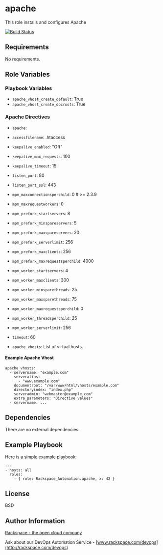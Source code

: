 apache
========

This role installs and configures Apache

[![Build Status](https://drone-opsdev.rax.io/github.com/rack-roles/apache/status.svg?branch=master)](https://drone-opsdev.rax.io/github.com/rack-roles/apache)

Requirements
------------

No requirements.

Role Variables
--------------

### Playbook Variables
* `apache_vhost_create_default`: True
* `apache_vhost_create_docroots`: True
  
### Apache Directives
* `apache`:
 * `accessfilename`: .htaccess
 * `keepalive_enabled`: "Off"
 * `keepalive_max_requests`: 100
 * `keepalive_timeout`: 15
 * `listen_port`: 80
 * `listen_port_ssl`: 443
 * `mpm_maxconnectionsperchild`: 0  # >= 2.3.9
 * `mpm_maxrequestworkers`: 0
 * `mpm_prefork_startservers`: 8
 * `mpm_prefork_minspareservers`: 5
 * `mpm_prefork_maxspareservers`: 20
 * `mpm_prefork_serverlimit`: 256
 * `mpm_prefork_maxclients`: 256
 * `mpm_prefork_maxrequestsperchild`: 4000
 * `mpm_worker_startservers`: 4
 * `mpm_worker_maxclients`: 300
 * `mpm_worker_minsparethreads`: 25
 * `mpm_worker_maxsparethreads`: 75
 * `mpm_worker_maxrequestsperchild`: 0
 * `mpm_worker_threadsperchild`: 25
 * `mpm_worker_serverlimit`: 256
 * `timeout`: 60

* `apache_vhosts`: List of virtual hosts.

#### Example Apache Vhost
```
apache_vhosts:
  - servername: "example.com"
    serveralias:
      - "www.example.com"
    documentroot: "/var/www/html/vhosts/example.com"
    directoryindex: "index.php"
    serveradmin: "webmaster@example.com"
    extra_parameters: "Directive values"
  - servername: ...
```

Dependencies
------------

There are no external dependencies.

Example Playbook
-------------------------

Here is a simple example playbook:

    ---
    - hosts: all
      roles:
        - { role: Rackspace_Automation.apache, x: 42 }

License
-------

BSD

Author Information
------------------

[Rackspace - the open cloud company](http://rackspace.com)

Ask about our DevOps Automation Service - [www.rackspace.com/devops](http://rackspace.com/devops)
